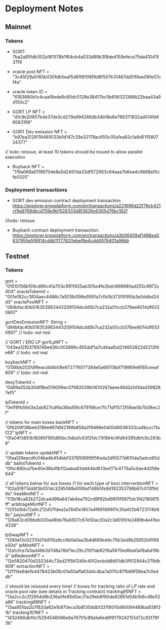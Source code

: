 # Deployment Notes

## Mainnet

### Tokens

* GORT: 7ba2a85fdb302a181578b1f64cb4a533d89b3f8de4159efece75da41041537f9
* oracle pool NFT = "3c45f29a5165b030fdb5eaf5d81f8108f9d8f507b31487dd51f4ae08fe07cf4a"
* oracle token ID = "6183680b1c4caaf8ede8c60dc5128e38417bc5b656321388b22baa43a9d150c2"

* GORT LP NFT = "d1c9e20657b4e37de3cd279a994266db34b18e6e786371832ad014fd46583198"

* GORT Dev emission NFT = "b97ea3128119485033b1d147c29a32178ac650c05a1ea82c1a8d511580724377"

// todo: reissue, at least 10 tokens should be issued to allow parallel execution
* Buyback NFT = "119a068a0119670de8a5d2467da33df572903c64aaa7b6ea4c9668ef0cfe0325"

### Deployment transactions

* GORT dev emission contract deployment transaction:
https://explorer.ergoplatform.com/en/transactions/a221696d22f79cb421cf9a9769dbcd759e9b1528333d8f3626e6305d76bc162f

//todo: reissue
* Buyback contract deployment transaction:
https://explorer.ergoplatform.com/en/transactions/a3b06409af1488ea0837955e5f6914cddb11177620ebef8e4cdd4976401a96bb

## Testnet

### Tokens

gort = "01510156b109cd66c41a703c9911925ab305e4fe2bdc898680ad255c6972c404"
oracleTokenId = "001e182cc3f04aec4486c7a5018d198e9591a7cfb0b372f5f95fa3e5ddbd24d3"
oraclePoolNFT = "d94bfac40b516353983443209104dcdd5b7ca232a01ccb376ee8014df6330907"

gortDevEmissionNFT: String = "d94bfac40b516353983443209104dcdd5b7ca232a01ccb376ee8014df6330907" // todo: not real

// GORT / ERG LP
gortLpNFT = "043ea12f03769748e436c003886c455ddf1a7cd4aafbd214602822d5213f4e68" // todo: not real

buybackNFT = "0158bb202fdf8eacdd4b08e972776077284e5a69708af719669e6f65ceeaf809" // todo: not real

dexyTokenId = "0d69a552b30df9be519099ec07682039b0610267aaee48d2a1d3dad398287ef5"

lpTokenId = "0e1f9fb56d3e2ab827cdf4a39ad59c679188ce7fc71df1572f58ae5b7b08ec2f"

// tokens for main boxes
bankNFT = "0f6209f38beb3189e897df42189b858a2f9d96e0d00d6036333ca4bccc11af22"
lpNFT = "0fa04f3851b18085f160d90bc3dba1c63f2fdc73f884c9fd94395dbfc9c293b6"

// update tokens
updateNFT = "0faa129eecdfc04ba4b454bbf33785f89f9f56eda2df0577d610da3adce65ddb"
ballotTokenId = "0fbc880ca7be40e36b4fb112aaba83dd44bd613ee171c4775a5c6ae4d358e644"

// all tokens below for aux boxes (1 for each type of box)
interventionNFT = "102a5f871dd4f3b051dc3295068a5f69af148b5fe9d182353798b67c013f9d9e"
freeMintNFT = "113b18ca82b272dca4499a847ab4ea792cd9f92bd98f5f9975dc1fd2160615ff"
arbitrageMintNFT = "1201d3bb72a9c212d37fdea2a76d0e1857a4f69189901c3fad02b8723174b98c"
payoutNFT = "126a63cd06bdb020a48bb76a5927c67e50ac20a2c3d05fb1e2489b4e41be4339"

lpSwapNFT = "1290ef3c02310d7dd110a9cc6b0a0aa3b4d669ed4c75b3ed9b25652b9189e50d"
lpMintNFT = "12a1cfce7a3ad46b3d7d8a78bf1ec29c210f1ab8216a5670ed6ea0af8abd19b4"
lpRedeemNFT = "12e5820470d332344c73ad21f5b1249c40f2ecbdd8d51db3f912944c279db909"
extractionNFT = "12f11de6defb4478423b08c01a50affa63d4c4ba7a070c87fb66f58ea7c0e4db"

// should be reissued every time!
// boxes for tracking ratio of LP rate and oracle pool rate (see details in Tracking contract)
tracking95NFT = "13a2cc2c2f2954d8b336a0fe95d0ac21e29eb8f60de82661d54b1b8c48e52a86"
tracking98NFT = "13aa951ba2b7f82da62e1b970eca3b8f30ddbf331f8010d60094488ba938f31b"
tracking101NFT = "1432466dbf0c15294546086e6a76701c89a1a6ed6f9179242151d72c92f79f3b"